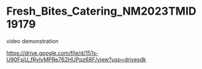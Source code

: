 # Fresh_Bites_Catering_NM2023TMID19179	

video demonstration

https://drive.google.com/file/d/151s-U90FsjU_fRvIvMPRe762HUPpz68F/view?usp=drivesdk
